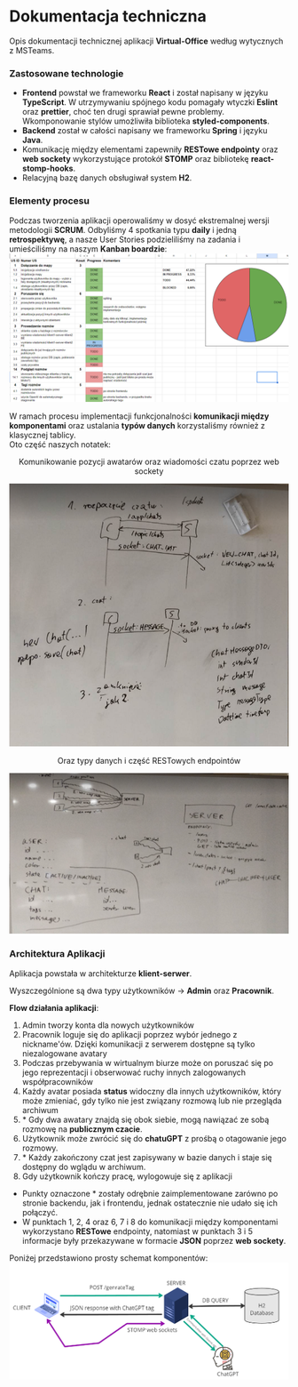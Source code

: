 # Dokumentacja techniczna

Opis dokumentacji technicznej aplikacji **Virtual-Office** według wytycznych z MSTeams.

### Zastosowane technologie

* **Frontend** powstał we frameworku **React** i został napisany w języku **TypeScript**. W utrzymywaniu spójnego kodu pomagały wtyczki **Eslint** oraz **prettier**, choć ten drugi sprawiał pewne problemy. Wkomponowanie stylów umożliwiła biblioteka **styled-components**.
* **Backend** został w całości napisany we frameworku **Spring** i języku **Java**. 
* Komunikację między elementami zapewniły **RESTowe endpointy** oraz **web sockety** wykorzystujące protokół **STOMP** oraz bibliotekę **react-stomp-hooks**.
* Relacyjną bazę danych obsługiwał system **H2**.

### Elementy procesu

Podczas tworzenia aplikacji operowaliśmy w dosyć ekstremalnej wersji metodologii **SCRUM**.
Odbyliśmy 4 spotkania typu **daily** i jedną **retrospektywę**, a nasze User Stories podzieliliśmy na zadania i umieściliśmy na naszym **Kanban boardzie**:
![img.png](../images/kanban_board_new.png)

W ramach procesu implementacji funkcjonalności **komunikacji między komponentami** oraz ustalania **typów danych** korzystaliśmy również z klasycznej tablicy.  
Oto część naszych notatek:
<p align="center">Komunikowanie pozycji awatarów oraz wiadomości czatu poprzez web sockety</p>

![img.png](../images/web_sockets_communication.png)

<p align="center">Oraz typy danych i część RESTowych endpointów </p>

![img.png](../images/rest_endpoints_and_data_types.png)



### Architektura Aplikacji
Aplikacja powstała w architekturze **klient-serwer**.  

Wyszczególnione są dwa typy użytkowników &rarr; **Admin** oraz **Pracownik**.

**Flow działania aplikacji**:  
1. Admin tworzy konta dla nowych użytkowników
2. Pracownik loguje się do aplikacji poprzez wybór jednego z nickname'ów. Dzięki komunikacji z serwerem dostępne są tylko niezalogowane avatary
3. Podczas przebywania w wirtualnym biurze może on poruszać się po jego reprezentacji i obserwować ruchy innych zalogowanych współpracowników
4. Każdy avatar posiada **status** widoczny dla innych użytkowników, który może zmieniać, gdy tylko nie jest związany rozmową lub nie przegląda archiwum
5. \* Gdy dwa awatary znajdą się obok siebie, mogą nawiązać ze sobą rozmowę na **publicznym czacie**.
6. Użytkownik może zwrócić się do **chatuGPT** z prośbą o otagowanie jego rozmowy.
7. \* Każdy zakończony czat jest zapisywany w bazie danych i staje się dostępny do wglądu w archiwum.
8. Gdy użytkownik kończy pracę, wylogowuje się z aplikacji

* Punkty oznaczone * zostały odrębnie zaimplementowane zarówno po stronie backendu, jak i frontendu, jednak ostatecznie nie udało się ich połączyć.
* W punktach 1, 2, 4 oraz 6, 7 i 8 do komunikacji między komponentami wykorzystano **RESTowe** endpointy, natomiast w punktach 3 i 5 informacje były przekazywane w formacie **JSON** poprzez **web sockety**. 

Poniżej przedstawiono prosty schemat komponentów:  
![img.png](../images/architecture_components.png)
